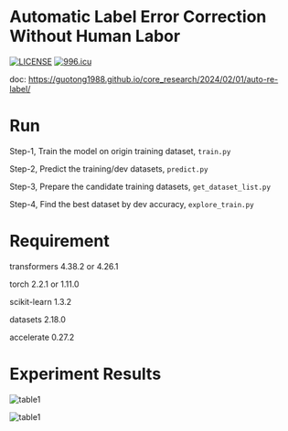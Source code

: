 # Automatic Label Error Correction Without Human Labor

[![LICENSE](https://img.shields.io/badge/license-Anti%20996-blue.svg)](https://github.com/996icu/996.ICU/blob/master/LICENSE)
[![996.icu](https://img.shields.io/badge/link-996.icu-red.svg)](https://996.icu)

doc: https://guotong1988.github.io/core_research/2024/02/01/auto-re-label/

# Run

Step-1, Train the model on origin training dataset, `train.py`

Step-2, Predict the training/dev datasets, `predict.py`

Step-3, Prepare the candidate training datasets, `get_dataset_list.py`

Step-4, Find the best dataset by dev accuracy, `explore_train.py`


# Requirement

transformers            4.38.2 or 4.26.1

torch                   2.2.1 or 1.11.0

scikit-learn            1.3.2

datasets                2.18.0

accelerate              0.27.2

# Experiment Results

![table1](https://guotong1988.github.io/assets/png/auto-relabel/table1.png)

![table1](https://guotong1988.github.io/assets/png/auto-relabel/table2.png)
